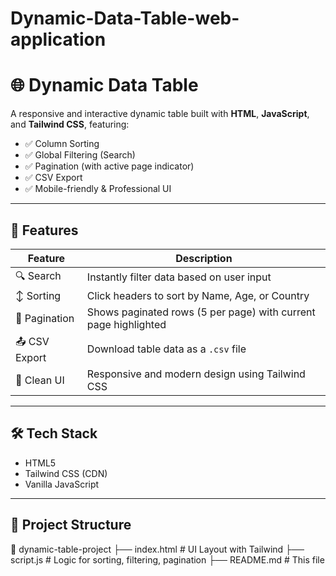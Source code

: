 # Dynamic-Data-Table-web-application
# 🌐 Dynamic Data Table

A responsive and interactive dynamic table built with **HTML**, **JavaScript**, and **Tailwind CSS**, featuring:

- ✅ Column Sorting
- ✅ Global Filtering (Search)
- ✅ Pagination (with active page indicator)
- ✅ CSV Export
- ✅ Mobile-friendly & Professional UI

---

## 🚀 Features

| Feature           | Description                                      |
|-------------------|--------------------------------------------------|
| 🔍 Search         | Instantly filter data based on user input        |
| ↕️ Sorting        | Click headers to sort by Name, Age, or Country   |
| 📄 Pagination     | Shows paginated rows (5 per page) with current page highlighted |
| 📤 CSV Export     | Download table data as a `.csv` file             |
| 🎨 Clean UI       | Responsive and modern design using Tailwind CSS  |

---

## 🛠 Tech Stack

- HTML5
- Tailwind CSS (CDN)
- Vanilla JavaScript

---

## 📁 Project Structure
📁 dynamic-table-project
├── index.html # UI Layout with Tailwind
├── script.js # Logic for sorting, filtering, pagination
├── README.md # This file
